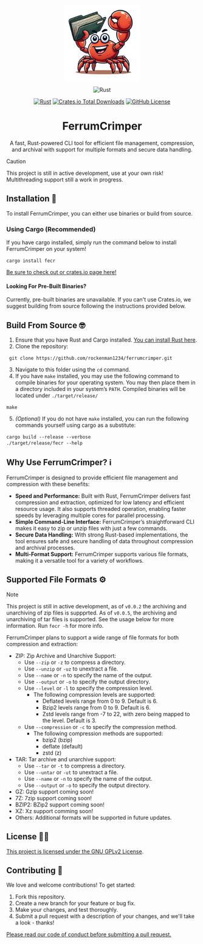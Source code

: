 <div align="center">

<img src="https://github.com/rockenman1234/FerrumCrimper/blob/main/docs/assets/ferris.png?raw=true" width="200px" align="center">

![Rust](https://img.shields.io/badge/rust-%23000000.svg?style=for-the-badge&logo=rust&logoColor=white)

[![Rust](https://github.com/rockenman1234/FerrumCrimper/actions/workflows/rust.yml/badge.svg)](https://github.com/rockenman1234/FerrumCrimper/actions/workflows/rust.yml)
[![Crates.io Total Downloads](https://img.shields.io/crates/d/fecr)](https://crates.io/crates/fecr)
[![GitHub License](https://img.shields.io/github/license/rockenman1234/ferrumcrimper)](https://github.com/rockenman1234/FerrumCrimper/blob/main/LICENSE.txt)


# FerrumCrimper
A fast, Rust-powered CLI tool for efficient file management, compression, and archival with support for multiple formats and secure data handling.

</div>

> [!CAUTION]
> This project is still in active development, use at your own risk! Multithreading support still a work in progress.

## Installation 🦾

To install FerrumCrimper, you can either use binaries or build from source.

### Using Cargo (Recommended)
If you have cargo installed, simply run the command below to install FerrumCrimper on your system!
```
cargo install fecr
```
[Be sure to check out or crates.io page here!](https://crates.io/crates/fecr)

#### Looking For Pre-Built Binaries?
Currently, pre-built binaries are unavailable. If you can't use Crates.io, we suggest building from source following the instructions provided below.

<!--- 
- Visit the [Releases page](https://github.com/rockenman1234/ferrumcrimper/releases) to download the latest version for your platform.
- Extract the downloaded file for your operating system, and place it in a directory included in your system’s `PATH`.
--->

## Build From Source 🤓
1. Ensure that you have Rust and Cargo installed. [You can install Rust here](https://www.rust-lang.org/).
2. Clone the repository:
  ```
   git clone https://github.com/rockenman1234/ferrumcrimper.git
  ```
3. Navigate to this folder using the `cd` command.
4. If you have `make` installed, you may use the following command to compile binaries for your operating system. You may then
place them in a directory included in your system’s `PATH`. Compiled binaries will be located under `./target/release/`
  ```
  make
  ```
5. *(Optional)* If you do not have `make` installed, you can run the following commands yourself using cargo as a substitute:
  ```
  cargo build --release --verbose
  ./target/release/fecr --help
  ```

## Why Use FerrumCrimper? ℹ️

FerrumCrimper is designed to provide efficient file management and compression with these benefits:

- __Speed and Performance:__ Built with Rust, FerrumCrimper delivers fast compression and extraction, optimized for low latency and efficient resource usage. It also supports threaded operation, enabling faster speeds by leveraging multiple cores for parallel processing.
- __Simple Command-Line Interface:__ FerrumCrimper’s straightforward CLI makes it easy to zip or unzip files with just a few commands.
- __Secure Data Handling:__ With strong Rust-based implementations, the tool ensures safe and secure handling of data throughout compression and archival processes.
- __Multi-Format Support:__ FerrumCrimper supports various file formats, making it a versatile tool for a variety of workflows.

## Supported File Formats ⚙️
> [!NOTE]
> This project is still in active development, as of `v0.0.2` the archiving and unarchiving of zip files is suppprted.
> As of `v0.0.5`, the archiving and unarchiving of tar files is supported.
> See the usage below for more information.
> Run `fecr -h` for more info.

FerrumCrimper plans to support a wide range of file formats for both compression and extraction:

- ZIP: Zip Archive and Unarchive Support:
  - Use `--zip` or `-z` to compress a directory.
  - Use `--unzip` or `-uz` to unextract a file.
  - Use `--name` or `-n` to specify the name of the output.
  - Use `--output` or `-o` to specify the output directory.
  - Use `--level` or `-l` to specify the compression level.
    - The following compression levels are supported:
      - Deflated levels range from 0 to 9. Default is 6.
      - Bzip2 levels range from 0 to 9. Default is 6.
      - Zstd levels range from -7 to 22, with zero 
        being mapped to the level. Default is 3.
  - Use `--compression` or `-c` to specify the compression method.
    - The following compression methods are supported:
      - bzip2 (bzip)
      - deflate (default)
      - zstd (z)
- TAR: Tar archive and unarchive support:
  - Use `--tar` or `-t` to compress a directory.
  - Use `--untar` or `-ut` to unextract a file.
  - Use `--name` or `-n` to specify the name of the output.
  - Use `--output` or `-o` to specify the output directory.
- GZ: Gzip support coming soon!
- 7Z: 7zip support coming soon!
- BZIP2: BZip2 support coming soon!
- XZ: Xz support comming soon!
- Others: Additional formats will be supported in future updates.

## License 👨‍⚖️

[This project is licensed under the GNU GPLv2 License](https://github.com/rockenman1234/FerrumCrimper/blob/main/LICENSE.txt). 

## Contributing 🫶
We love and welcome contributions! To get started:
1. Fork this repository.
2. Create a new branch for your feature or bug fix.
3. Make your changes, and test thoroughly.
4. Submit a pull request with a description of your changes, and we'll take a look - thanks!

[Please read our code of conduct before submitting a pull request.](https://github.com/rockenman1234/FerrumCrimper/blob/main/CODE_OF_CONDUCT.md)
